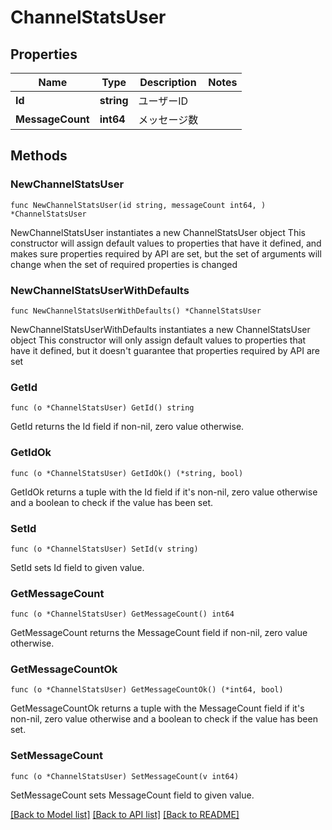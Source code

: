 # ChannelStatsUser

## Properties

Name | Type | Description | Notes
------------ | ------------- | ------------- | -------------
**Id** | **string** | ユーザーID | 
**MessageCount** | **int64** | メッセージ数 | 

## Methods

### NewChannelStatsUser

`func NewChannelStatsUser(id string, messageCount int64, ) *ChannelStatsUser`

NewChannelStatsUser instantiates a new ChannelStatsUser object
This constructor will assign default values to properties that have it defined,
and makes sure properties required by API are set, but the set of arguments
will change when the set of required properties is changed

### NewChannelStatsUserWithDefaults

`func NewChannelStatsUserWithDefaults() *ChannelStatsUser`

NewChannelStatsUserWithDefaults instantiates a new ChannelStatsUser object
This constructor will only assign default values to properties that have it defined,
but it doesn't guarantee that properties required by API are set

### GetId

`func (o *ChannelStatsUser) GetId() string`

GetId returns the Id field if non-nil, zero value otherwise.

### GetIdOk

`func (o *ChannelStatsUser) GetIdOk() (*string, bool)`

GetIdOk returns a tuple with the Id field if it's non-nil, zero value otherwise
and a boolean to check if the value has been set.

### SetId

`func (o *ChannelStatsUser) SetId(v string)`

SetId sets Id field to given value.


### GetMessageCount

`func (o *ChannelStatsUser) GetMessageCount() int64`

GetMessageCount returns the MessageCount field if non-nil, zero value otherwise.

### GetMessageCountOk

`func (o *ChannelStatsUser) GetMessageCountOk() (*int64, bool)`

GetMessageCountOk returns a tuple with the MessageCount field if it's non-nil, zero value otherwise
and a boolean to check if the value has been set.

### SetMessageCount

`func (o *ChannelStatsUser) SetMessageCount(v int64)`

SetMessageCount sets MessageCount field to given value.



[[Back to Model list]](../README.md#documentation-for-models) [[Back to API list]](../README.md#documentation-for-api-endpoints) [[Back to README]](../README.md)


